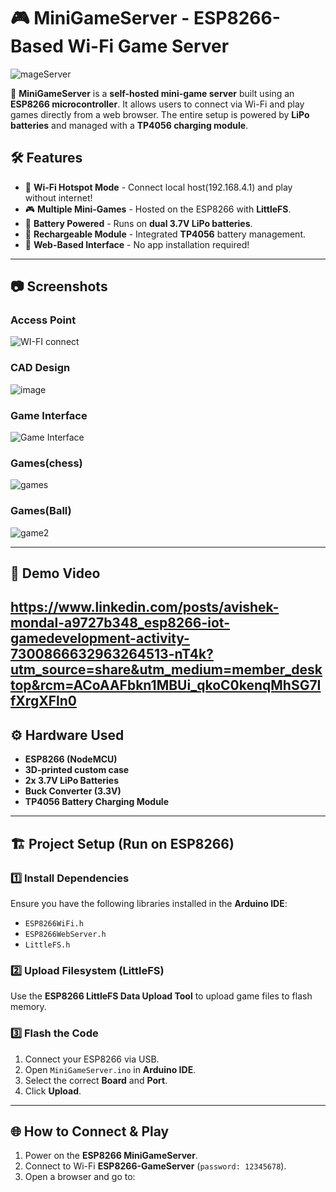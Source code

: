 # 🎮 MiniGameServer - ESP8266-Based Wi-Fi Game Server
![mageServer](https://github.com/user-attachments/assets/fb28438c-0354-411e-9fa8-d3a8b9843f64)


🚀 **MiniGameServer** is a **self-hosted mini-game server** built using an **ESP8266 microcontroller**. It allows users to connect via Wi-Fi and play games directly from a web browser. The entire setup is powered by **LiPo batteries** and managed with a **TP4056 charging module**.

## 🛠 Features
- 📡 **Wi-Fi Hotspot Mode** - Connect local host(192.168.4.1) and play without internet!
- 🎮 **Multiple Mini-Games** - Hosted on the ESP8266 with **LittleFS**.
- 🔋 **Battery Powered** - Runs on **dual 3.7V LiPo batteries**.
- 🔌 **Rechargeable Module** - Integrated **TP4056** battery management.
- 📂 **Web-Based Interface** - No app installation required!

---

## 📷 Screenshots

### Access Point
![WI-FI connect](https://github.com/user-attachments/assets/9e73acd3-8f56-41d2-b6fb-75fbc36f3bc7)

### CAD Design 
![image](https://github.com/user-attachments/assets/e1407523-6b7e-4c7c-a061-271812de98f3)

### Game Interface
![Game Interface](https://github.com/user-attachments/assets/decd9dbf-8441-4c17-963d-291cc6f868f5)

### Games(chess)
![games](https://github.com/user-attachments/assets/d6046ffe-ef96-4f70-a6d4-9a4cfeb937e5)

### Games(Ball)
![game2](https://github.com/user-attachments/assets/b9f2527b-25c6-4c68-afb2-9a5ea1f5dd95)


---

## 🎥 Demo Video
https://www.linkedin.com/posts/avishek-mondal-a9727b348_esp8266-iot-gamedevelopment-activity-7300866632963264513-nT4k?utm_source=share&utm_medium=member_desktop&rcm=ACoAAFbkn1MBUi_qkoC0kenqMhSG7IfXrgXFln0
---

## ⚙️ Hardware Used
- **ESP8266 (NodeMCU)**
- **3D-printed custom case**
- **2x 3.7V LiPo Batteries**
- **Buck Converter (3.3V)**
- **TP4056 Battery Charging Module**

---

## 🏗 Project Setup (Run on ESP8266)
### 1️⃣ Install Dependencies
Ensure you have the following libraries installed in the **Arduino IDE**:
- `ESP8266WiFi.h`
- `ESP8266WebServer.h`
- `LittleFS.h`

### 2️⃣ Upload Filesystem (LittleFS)
Use the **ESP8266 LittleFS Data Upload Tool** to upload game files to flash memory.

### 3️⃣ Flash the Code
1. Connect your ESP8266 via USB.
2. Open `MiniGameServer.ino` in **Arduino IDE**.
3. Select the correct **Board** and **Port**.
4. Click **Upload**.

---

## 🌐 How to Connect & Play
1. Power on the **ESP8266 MiniGameServer**.
2. Connect to Wi-Fi **ESP8266-GameServer** (`password: 12345678`).
3. Open a browser and go to:  
